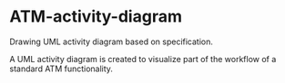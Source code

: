 # ATM-activity-diagram
Drawing UML activity diagram based on specification.

A UML activity diagram is created to visualize part of the workflow of a standard ATM functionality.
